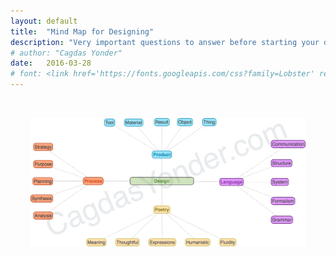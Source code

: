 ```yaml
---
layout: default
title:  "Mind Map for Designing"
description: "Very important questions to answer before starting your design"
# author: "Cagdas Yonder"
date:   2016-03-28
# font: <link href='https://fonts.googleapis.com/css?family=Lobster' rel='stylesheet' type='text/css'>
---
```


<article id="date-2016-03-28" style="padding: 2rem;">
  <img src="/images/posts/design-mind-map.png" alt="Design Mind Map">
</article>
